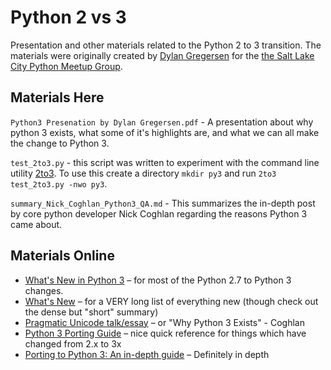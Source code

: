 # Python 2 vs 3

Presentation and other materials related to the Python 2 to 3 transition. The materials were originally created by [Dylan Gregersen](astrodsg.github.io) for the [the Salt Lake City Python Meetup Group](http://www.meetup.com/Salt-Lake-City-Python-Web-Developers/). 


## Materials Here

``Python3 Presenation by Dylan Gregersen.pdf`` - A presentation about why python 3 exists, what some of it's highlights are, and what we can all make the change to Python 3.

``test_2to3.py`` - this script was written to experiment with the command line utility [2to3](). To use this create a directory `mkdir py3` and run `2to3 test_2to3.py -nwo py3`. 

``summary_Nick_Coghlan_Python3_QA.md`` - This summarizes the in-depth post by core python developer Nick Coghlan regarding the reasons Python 3 came about. 


## Materials Online
* [What's New in Python 3](https://docs.python.org/3.0/whatsnew/3.0.html) – for most of the Python 2.7 to Python 3 changes. 
* [What's New](https://docs.python.org/3/whatsnew/) – for a VERY long list of everything new (though check out the dense but "short" summary)
* [Pragmatic Unicode talk/essay](http://nedbatchelder.com/text/unipain.html) – or "Why Python 3 Exists" - Coghlan
* [Python 3 Porting Guide](http://docs.pythonsprints.com/python3_porting/py-porting.html) – nice quick reference for things which have changed from 2.x to 3x
* [Porting to Python 3: An in-depth guide](http://python3porting.com/) – Definitely in depth
